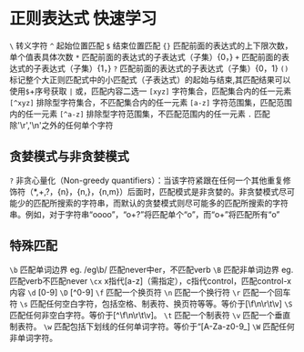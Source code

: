 # 正则表达式 快速学习

`\` 转义字符
`^` 起始位置匹配
`$` 结束位置匹配
`{}` 匹配前面的表达式的上下限次数，单个值表具体次数
`*` 匹配前面的表达式的子表达式（子集）{0，}
`+` 匹配前面的表达式的子表达式（子集）{1，}
`?` 匹配前面的表达式的子表达式（子集）{0，1}
`()` 标记整个大正则匹配式中的小匹配式（子表达式）的起始与结束,其匹配结果可以使用`$`+序号获取
`|` 或，匹配内容二选一
`[xyz]` 字符集合，匹配集合内的任一元素
`[^xyz]` 排除型字符集合，不匹配集合内的任一元素
`[a-z]` 字符范围集，匹配范围内的任一元素
`[^a-z]` 排除型字符范围集，不匹配范围内的任一元素
`.` 匹配除'\r','\n'之外的任何单个字符



## 贪婪模式与非贪婪模式

`?` 非贪心量化（Non-greedy quantifiers）：当该字符紧跟在任何一个其他重复修饰符（*,+,?，{n}，{n,}，{n,m}）后面时，匹配模式是非贪婪的。非贪婪模式尽可能少的匹配所搜索的字符串，而默认的贪婪模式则尽可能多的匹配所搜索的字符串。例如，对于字符串“oooo”，“o+?”将匹配单个“o”，而“o+”将匹配所有“o”

## 特殊匹配

`\b` 匹配单词边界 eg. /eg\b/ 匹配never中er，不匹配verb
`\B` 匹配非单词边界 eg. 匹配verb不匹配never
`\cx` x指代[a-z]（需指定），c指代control，匹配control-x内容
`\d` [0-9]
`\D` [^0-9]
`\f` 匹配一个换页符
`\n` 匹配一个换行符
`\r` 匹配一个回车符
`\s` 匹配任何空白字符，包括空格、制表符、换页符等等。等价于[\f\n\r\t\v]
`\S` 匹配任何非空白字符。等价于[^\f\n\r\t\v]。
`\t` 匹配一个制表符
`\v` 匹配一个垂直制表符。
`\w` 匹配包括下划线的任何单词字符。等价于“[A-Za-z0-9_]
`\W` 匹配任何非单词字符。